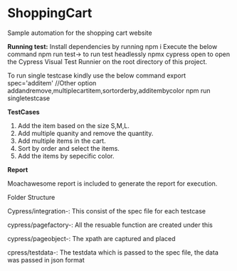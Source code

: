 # ShoppingCart
Sample automation for the shopping cart website

**Running test:**
 Install dependencies by running npm i
 Execute the below command
 npm run test-> to run test headlessly 
 npmx cypress open to open the Cypress Visual Test Runnier on the root directory of this project.
 
 To run single testcase kindly use the below command
 export spec='additem' //Other option addandremove,multiplecartitem,sortorderby,additembycolor
 npm run singletestcase 


**TestCases**

1. Add the item based on the size S,M,L.
2. Add multiple quanity and remove the quantity.
3. Add multiple items in the cart.
4. Sort by order and select the items.
5. Add the items by sepecific color.

**Report**

Moachawesome report is included to generate the report for execution.

Folder Structure

Cypress/integration-: This consist of the spec file for each testcase

cypress/pagefactory-: All the resuable function are created under this

cypress/pageobject-: The xpath are captured and placed

cpress/testdata-: The testdata which is passed to the spec file, the data was passed in json format




 
